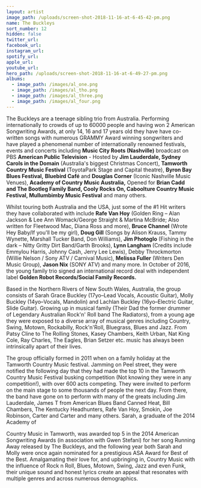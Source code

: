 ```yaml
---
layout: artist
image_path: /uploads/screen-shot-2018-11-16-at-6-45-42-pm.png
name: The Buckleys
sort_number: 12
hidden: false
twitter_url:
facebook_url:
instagram_url:
spotify_url:
apple_url:
youtube_url:
hero_path: /uploads/screen-shot-2018-11-16-at-6-49-27-pm.png
albums:
  - image_path: /images/al_one.png
  - image_path: /images/al_tho.png
  - image_path: /images/al_three.png
  - image_path: /images/al_four.png
---
```


The Buckleys are a teenage sibling trio from Australia. Performing internationally to crowds of up to 60000 people and having won 2 American Songwriting Awards, at only 14, 16 and 17 years old they have have co-written songs with numerous GRAMMY Award winning songwriters and have played a phenomenal number of internationally renowned festivals, events and concerts including **Music City Roots (Nashville)** broadcast on PBS **American Public Television** - Hosted by **Jim Lauderdale, Sydney Carols in the Domain** (Australia's biggest Christmas Concert), **Tamworth Country Music Festival** (ToyotaPark Stage and Capital theatre), **Byron Bay Blues Festival,** **Bluebird Café** and **Douglas Corner** (Iconic Nashville Music Venues), **Academy of Country Music Australia,** Opened for **Brian Cadd and The Bootleg Family Band, Cooly Rocks On, Caboolture Country Music Festival, Mullumbimby Music Festival** and many others.

Whilst touring both Australia and the USA, just some of the #1 Hit writers they have collaborated with include **Rafe Van Hoy** (Golden Ring – Alan Jackson & Lee Ann Womack/George Straight & Martina McBride; Also written for Fleetwood Mac, Diana Ross and more), **Bruce Channel** (Wrote Hey Baby/If you'll be my girl), **Doug Gill** (Songs by Alison Krauss, Tammy Wynette, Marshall Tucker Band, Don Williams), **Jim Photoglo** (Fishing in the dark – Nitty Gritty Dirt Band/Garth Brooks), **Lynn Langham** (Credits include Emmylou Harris, Johnny Cash, Jerry Lee Lewis), Debby Throckmorton (Willie Nelson / Sony ATV / Carnival Music), **Melissa Fuller** (Writers Den Music Group), **Jason Nix** (SONY ATV) and many more. In October of 2016, the young family trio signed an international record deal with independent label **Golden Robot Records/Social Family Records.**

Based in the Northern Rivers of New South Wales, Australia, the group consists of Sarah Grace Buckley (17yo–Lead Vocals, Acoustic Guitar), Molly Buckley (14yo–Vocals, Mandolin) and Lachlan Buckley (16yo–Electric Guitar, Slide Guitar). Growing up in musical family (Their Dad the former drummer of Legendary Australian Rock'n' Roll band The Radiators), from a young age they were exposed to a diverse array of musical genres including Country, Swing, Motown, Rockabilly, Rock'n'Roll, Bluegrass, Blues and Jazz. From Patsy Cline to The Rolling Stones, Kasey Chambers, Keith Urban, Nat King Cole, Ray Charles, The Eagles, Brian Setzer etc. music has always been intrinsically apart of their lives.

The group officially formed in 2011 when on a family holiday at the Tamworth Country Music festival. Jamming on Peel street, they were notified the following day that they had made the top 10 in the Tamworth Country Music Festival busking competition (Not knowing they were in any competition!), with over 600 acts competing. They were invited to perform on the main stage to some thousands of people the next day. From there, the band have gone on to perform with many of the greats including Jim Lauderdale, James T from American Blues Band Canned Heat, Bill Chambers, The Kentucky Headhunters, Rafe Van Hoy, Smokin, Joe Robinson, Carter and Carter and many others. Sarah, a graduate of the 2014 Academy of

Country Music in Tamworth, was awarded top 5 in the 2014 American Songwriting Awards (in association with Gwen Stefani) for her song Running Away released by The Buckleys, and the following year both Sarah and Molly were once again nominated for a prestigious ASA Award for Best of the Best. Amalgamating their love for, and upbringing in, Country Music with the influence of Rock n Roll, Blues, Motown, Swing, Jazz and even Funk, their unique sound and honest lyrics create an appeal that resonates with multiple genres and across numerous demographics.